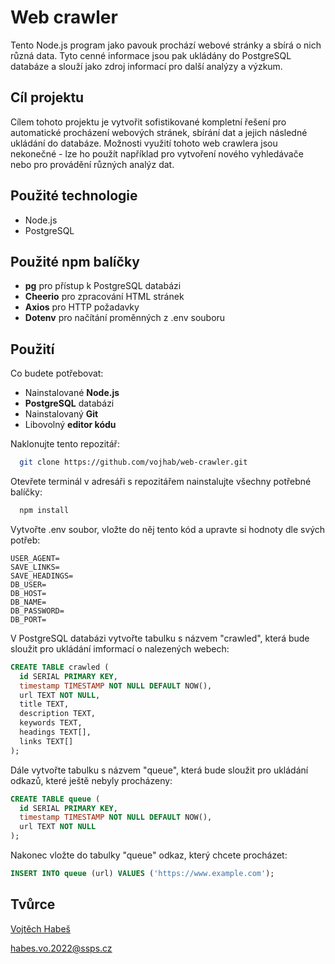 # Web crawler

Tento Node.js program jako pavouk prochází webové stránky a sbírá o nich různá data. Tyto cenné informace jsou pak ukládány do PostgreSQL databáze a slouží jako zdroj informací pro další analýzy a výzkum.

## Cíl projektu

Cílem tohoto projektu je vytvořit sofistikované kompletní řešení pro automatické procházení webových stránek, sbírání dat a jejich následné ukládání do databáze. Možnosti využití tohoto web crawlera jsou nekonečné - lze ho použít například pro vytvoření nového vyhledávače nebo pro provádění různých analýz dat.

## Použité technologie

- Node.js
- PostgreSQL

## Použité npm balíčky

- **pg** pro přístup k PostgreSQL databázi
- **Cheerio** pro zpracování HTML stránek
- **Axios** pro HTTP požadavky
- **Dotenv** pro načítání proměnných z .env souboru

## Použití

Co budete potřebovat:

- Nainstalované **Node.js**
- **PostgreSQL** databázi
- Nainstalovaný **Git**
- Libovolný **editor kódu**

Naklonujte tento repozitář:

```bash
  git clone https://github.com/vojhab/web-crawler.git
```

Otevřete terminál v adresáři s repozitářem nainstalujte všechny potřebné balíčky:

```bash
  npm install
```

Vytvořte .env soubor, vložte do něj tento kód a upravte si hodnoty dle svých potřeb:

```
USER_AGENT=
SAVE_LINKS=
SAVE_HEADINGS=
DB_USER=
DB_HOST=
DB_NAME=
DB_PASSWORD=
DB_PORT=
```

V PostgreSQL databázi vytvořte tabulku s názvem "crawled", která bude sloužit pro ukládání imformací o nalezených webech:

```sql
CREATE TABLE crawled (
  id SERIAL PRIMARY KEY,
  timestamp TIMESTAMP NOT NULL DEFAULT NOW(),
  url TEXT NOT NULL,
  title TEXT,
  description TEXT,
  keywords TEXT,
  headings TEXT[],
  links TEXT[]
);
```

Dále vytvořte tabulku s názvem "queue", která bude sloužit pro ukládání odkazů, které ještě nebyly procházeny:

```sql
CREATE TABLE queue (
  id SERIAL PRIMARY KEY,
  timestamp TIMESTAMP NOT NULL DEFAULT NOW(),
  url TEXT NOT NULL
);
```

Nakonec vložte do tabulky "queue" odkaz, který chcete procházet:

```sql
INSERT INTO queue (url) VALUES ('https://www.example.com');
```

## Tvůrce

[Vojtěch Habeš](https://www.github.com/vojhab)

habes.vo.2022@ssps.cz
